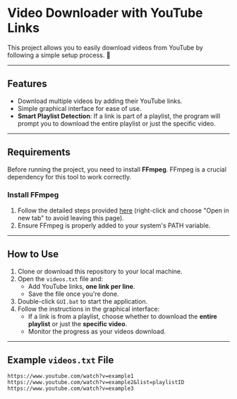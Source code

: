 # Video Downloader with YouTube Links

This project allows you to easily download videos from YouTube by following a simple setup process. 🚀

---

## Features
- Download multiple videos by adding their YouTube links.
- Simple graphical interface for ease of use.
- **Smart Playlist Detection**: If a link is part of a playlist, the program will prompt you to download the entire playlist or just the specific video.

---

## Requirements
Before running the project, you need to install **FFmpeg**. FFmpeg is a crucial dependency for this tool to work correctly. 

### Install FFmpeg
1. Follow the detailed steps provided [here](https://www.geeksforgeeks.org/how-to-install-ffmpeg-on-windows/) (right-click and choose "Open in new tab" to avoid leaving this page).
2. Ensure FFmpeg is properly added to your system's PATH variable.

---

## How to Use
1. Clone or download this repository to your local machine.
2. Open the `videos.txt` file and:
   - Add YouTube links, **one link per line**.
   - Save the file once you're done.
3. Double-click `GUI.bat` to start the application.
4. Follow the instructions in the graphical interface:
   - If a link is from a playlist, choose whether to download the **entire playlist** or just the **specific video**.
   - Monitor the progress as your videos download.

---

## Example `videos.txt` File
```text
https://www.youtube.com/watch?v=example1
https://www.youtube.com/watch?v=example2&list=playlistID
https://www.youtube.com/watch?v=example3
